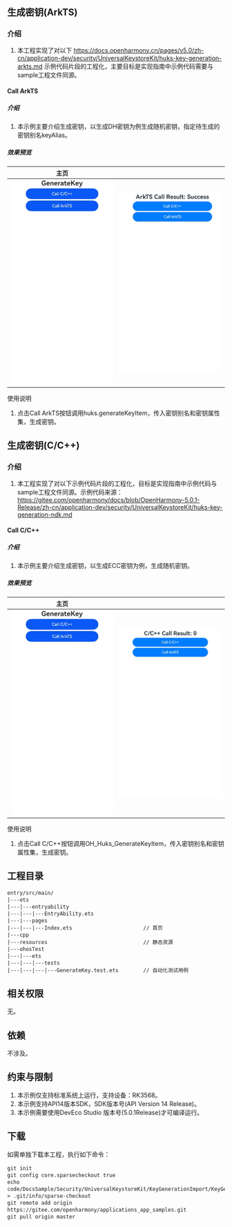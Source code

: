 ## 生成密钥(ArkTS)

### 介绍

1. 本工程实现了对以下 https://docs.openharmony.cn/pages/v5.0/zh-cn/application-dev/security/UniversalKeystoreKit/huks-key-generation-arkts.md 示例代码片段的工程化，主要目标是实现指南中示例代码需要与sample工程文件同源。

####  Call ArkTS

##### 介绍

1. 本示例主要介绍生成密钥，以生成DH密钥为例生成随机密钥，指定待生成的密钥别名keyAlias。

##### 效果预览

| 主页                                                 |                                                      |
| ---------------------------------------------------- | ---------------------------------------------------- |
| <img src="./screenshots/ArkTS_1.png" width="360;" /> | <img src="./screenshots/ArkTS_2.png" width="360;" /> |

使用说明

1. 点击Call ArkTS按钮调用huks.generateKeyItem，传入密钥别名和密钥属性集，生成密钥。

## 生成密钥(C/C++)

### 介绍

1. 本工程实现了对以下示例代码片段的工程化，目标是实现指南中示例代码与sample工程文件同源。示例代码来源：https://gitee.com/openharmony/docs/blob/OpenHarmony-5.0.1-Release/zh-cn/application-dev/security/UniversalKeystoreKit/huks-key-generation-ndk.md

#### Call C/C++

##### 介绍

1. 本示例主要介绍生成密钥，以生成ECC密钥为例，生成随机密钥。

##### 效果预览

| 主页                                               |                                                    |
| -------------------------------------------------- | -------------------------------------------------- |
| <img src="./screenshots/Cpp_1.png" width="360;" /> | <img src="./screenshots/Cpp_2.png" width="360;" /> |

使用说明

1. 点击Call C/C++按钮调用OH_Huks_GenerateKeyItem，传入密钥别名和密钥属性集，生成密钥。

## 工程目录

```
entry/src/main/
|---ets
|---|---entryability
|---|---|---EntryAbility.ets
|---|---pages
|---|---|---Index.ets						// 首页
|---cpp
|---resources								// 静态资源
|---ohosTest
|---|---ets
|---|---|---tests
|---|---|---|---GenerateKey.test.ets        // 自动化测试用例
```


## 相关权限

无。

## 依赖

不涉及。

## 约束与限制

1. 本示例仅支持标准系统上运行，支持设备：RK3568。
2. 本示例支持API14版本SDK，SDK版本号(API Version 14 Release)。
3. 本示例需要使用DevEco Studio 版本号(5.0.1Release)才可编译运行。

## 下载

如需单独下载本工程，执行如下命令：

```
git init
git config core.sparsecheckout true
echo code/DocsSample/Security/UniversalKeystoreKit/KeyGenerationImport/KeyGeneration/DevelopmentGuidelines/GenerateKey > .git/info/sparse-checkout
git remote add origin https://gitee.com/openharmony/applications_app_samples.git
git pull origin master
```
